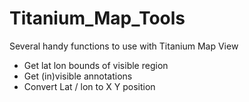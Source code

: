 Titanium_Map_Tools
==================

Several handy functions to use with Titanium Map View

- Get lat lon bounds of visible region
- Get (in)visible annotations
- Convert Lat / lon to X Y position

